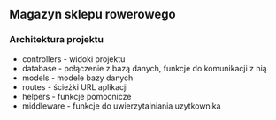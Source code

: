 ## Magazyn sklepu rowerowego

### Architektura projektu

- controllers - widoki projektu
- database - połączenie z bazą danych, funkcje do komunikacji z nią
- models - modele bazy danych
- routes - ścieżki URL aplikacji
- helpers - funkcje pomocnicze
- middleware - funkcje do uwierzytalniania uzytkownika
